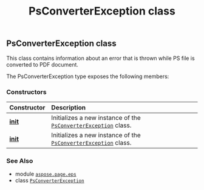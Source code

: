 ﻿---
title: PsConverterException class
second_title: Aspose.Page for Python via .NET API References
description: 
type: docs
weight: 50
url: /python-net/aspose.page.eps/psconverterexception/
is_root: false
---

## PsConverterException class

This class contains information about an error that is
thrown while PS file is converted to PDF document.



The PsConverterException type exposes the following members:

### Constructors
| Constructor | Description |
| :- | :- |
| [__init__](/page/python-net/aspose.page.eps/psconverterexception/__init__/#) | Initializes a new instance of the [`PsConverterException`](/page/python-net/aspose.page.eps/psconverterexception) class. |
| [__init__](/page/python-net/aspose.page.eps/psconverterexception/__init__/#str) | Initializes a new instance of the [`PsConverterException`](/page/python-net/aspose.page.eps/psconverterexception) class. |



### See Also
* module [`aspose.page.eps`](..)
* class [`PsConverterException`](/page/python-net/aspose.page.eps/psconverterexception)
